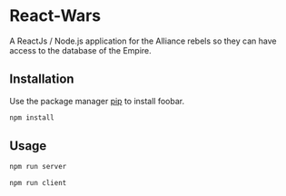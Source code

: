 # React-Wars

A ReactJs / Node.js application for the Alliance rebels so they can have access to the database of the Empire.

## Installation

Use the package manager [pip](https://pip.pypa.io/en/stable/) to install foobar.

```bash
npm install
```
## Usage

```bash
npm run server

npm run client
```

